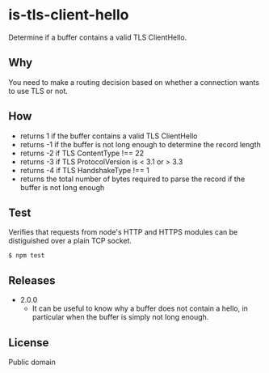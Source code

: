 # is-tls-client-hello
Determine if a buffer contains a valid TLS ClientHello.

## Why
You need to make a routing decision based on whether a connection wants to use TLS or not.

## How
* returns 1 if the buffer contains a valid TLS ClientHello
* returns -1 if the buffer is not long enough to determine the record length
* returns -2 if TLS ContentType !== 22
* returns -3 if TLS ProtocolVersion is < 3.1 or > 3.3
* returns -4 if TLS HandshakeType !== 1
* returns the total number of bytes required to parse the record if the buffer is not long enough

## Test
Verifies that requests from node's HTTP and HTTPS modules can be distiguished over a plain TCP socket.
``` shell
$ npm test
```

## Releases
* 2.0.0
  * It can be useful to know why a buffer does not contain a hello, in particular when the buffer is simply not long enough.

## License
Public domain
